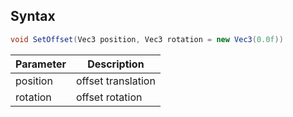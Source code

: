 ## Syntax

```C#
void SetOffset(Vec3 position, Vec3 rotation = new Vec3(0.0f))
```

| Parameter | Description |
|---|---|
| position | offset translation |
| rotation | offset rotation |
